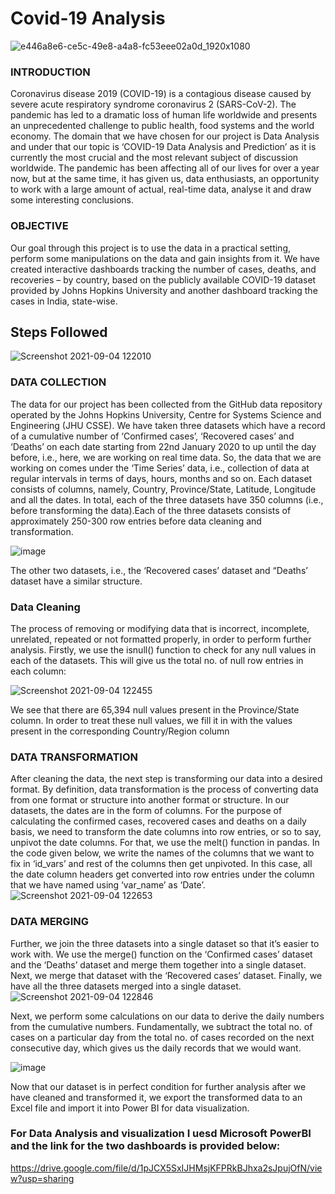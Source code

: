 # Covid-19 Analysis

![e446a8e6-ce5c-49e8-a4a8-fc53eee02a0d_1920x1080](https://user-images.githubusercontent.com/77155721/132086452-870626e7-4bf8-466d-843f-a67e5eec6b50.jpg)


### INTRODUCTION

Coronavirus disease 2019 (COVID-19) is a contagious disease caused by severe acute
respiratory syndrome coronavirus 2 (SARS-CoV-2). The pandemic has led to a dramatic loss of human life worldwide and presents an
unprecedented challenge to public health, food systems and the world economy.
The domain that we have chosen for our project is Data Analysis and under that our topic is
‘COVID-19 Data Analysis and Prediction’ as it is currently the most crucial and the most
relevant subject of discussion worldwide. The pandemic has been affecting all of our lives for
over a year now, but at the same time, it has given us, data enthusiasts, an opportunity to work
with a large amount of actual, real-time data, analyse it and draw some interesting
conclusions.

### OBJECTIVE
Our goal through this project is to use the data in a practical setting, perform some
manipulations on the data and gain insights from it. We have created interactive dashboards
tracking the number of cases, deaths, and recoveries – by country, based on the publicly
available COVID-19 dataset provided by Johns Hopkins University and another dashboard
tracking the cases in India, state-wise.

## Steps Followed
![Screenshot 2021-09-04 122010](https://user-images.githubusercontent.com/77155721/132085650-a7048462-82b3-4f86-bdc4-7e18d35b44c3.png)

### DATA COLLECTION
The data for our project has been collected from the GitHub data repository operated by the
Johns Hopkins University, Centre for Systems Science and Engineering (JHU CSSE).
We have taken three datasets which have a record of a cumulative number of ‘Confirmed
cases’, ‘Recovered cases’ and ‘Deaths’ on each date starting from 22nd January 2020 to up
until the day before, i.e., here, we are working on real time data. So, the data that we are
working on comes under the ‘Time Series’ data, i.e., collection of data at regular intervals in
terms of days, hours, months and so on.
Each dataset consists of columns, namely, Country, Province/State, Latitude, Longitude and
all the dates. In total, each of the three datasets have 350 columns (i.e., before transforming
the data).Each of the three datasets consists of approximately 250-300 row entries before data
cleaning and transformation.

![image](https://user-images.githubusercontent.com/77155721/132085701-49f3575a-ccfc-4db3-9061-c3049b25c9c2.png)

The other two datasets, i.e., the ‘Recovered cases’ dataset and “Deaths’ dataset have a similar
structure.

### Data Cleaning 
The process of removing or modifying data that is incorrect, incomplete,
unrelated, repeated or not formatted properly, in order to perform further analysis.
Firstly, we use the isnull() function to check for any null values in each of the datasets. This
will give us the total no. of null row entries in each column:

![Screenshot 2021-09-04 122455](https://user-images.githubusercontent.com/77155721/132085760-65d12114-0f8a-43f4-8217-b4cff458c38f.png)

We see that there are 65,394 null values present in the Province/State column. In order to treat
these null values, we fill it in with the values present in the corresponding Country/Region
column

### DATA TRANSFORMATION
After cleaning the data, the next step is transforming our data into a desired format. By
definition, data transformation is the process of converting data from one format or structure
into another format or structure.
In our datasets, the dates are in the form of columns. For the purpose of calculating the
confirmed cases, recovered cases and deaths on a daily basis, we need to transform the date
columns into row entries, or so to say, unpivot the date columns. For that, we use the melt()
function in pandas.
In the code given below, we write the names of the columns that we want to fix in ‘id_vars’
and rest of the columns then get unpivoted. In this case, all the date column headers get
converted into row entries under the column that we have named using ‘var_name’ as ‘Date’.
![Screenshot 2021-09-04 122653](https://user-images.githubusercontent.com/77155721/132085802-84537463-0ff5-4d13-8417-9f44710407dd.png)


###  DATA MERGING
Further, we join the three datasets into a single dataset so that it’s easier to work with. We use
the merge() function on the ‘Confirmed cases’ dataset and the ‘Deaths’ dataset and merge
them together into a single dataset. Next, we merge that dataset with the ‘Recovered cases’
dataset. Finally, we have all the three datasets merged into a single dataset.
![Screenshot 2021-09-04 122846](https://user-images.githubusercontent.com/77155721/132085841-a6b99faa-01fc-4814-aad5-9899508276f1.png)

Next, we perform some calculations on our data to derive the daily numbers from the
cumulative numbers. Fundamentally, we subtract the total no. of cases on a particular day
from the total no. of cases recorded on the next consecutive day, which gives us the daily
records that we would want.

![image](https://user-images.githubusercontent.com/77155721/132085859-f199ca08-5c13-4d1d-90dc-e2709310bde1.png)

Now that our dataset is in perfect condition for further analysis after we have cleaned and
transformed it, we export the transformed data to an Excel file and import it into Power BI for
data visualization.

### For Data Analysis and visualization I uesd Microsoft PowerBI and the link for the two dashboards is provided below:


https://drive.google.com/file/d/1pJCX5SxIJHMsjKFPRkBJhxa2sJpujOfN/view?usp=sharing



